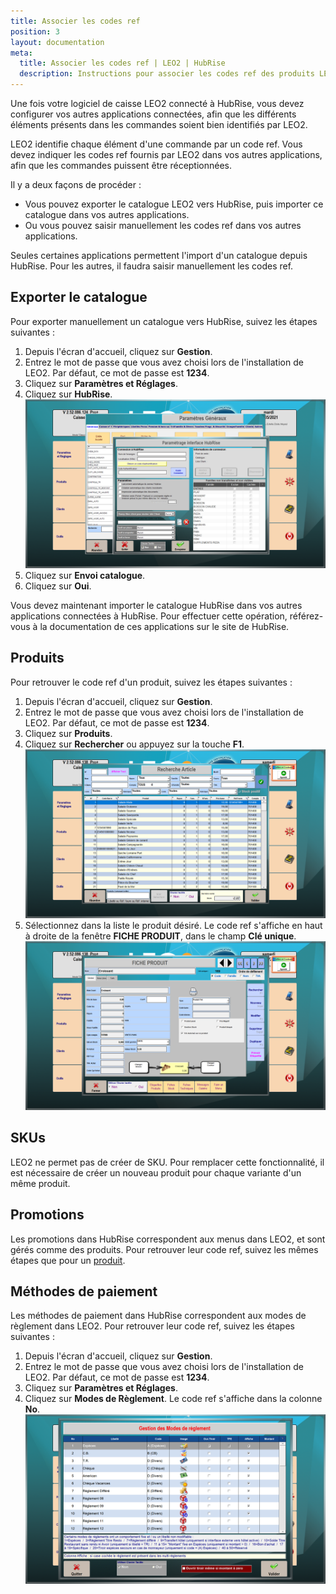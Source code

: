 ```yaml
---
title: Associer les codes ref
position: 3
layout: documentation
meta:
  title: Associer les codes ref | LEO2 | HubRise
  description: Instructions pour associer les codes ref des produits LEO2 avec d'autres applications connectées à HubRise pour la synchronisation des données.
---
```


Une fois votre logiciel de caisse LEO2 connecté à HubRise, vous devez configurer vos autres applications connectées, afin que les différents éléments présents dans les commandes soient bien identifiés par LEO2.

LEO2 identifie chaque élément d'une commande par un code ref. Vous devez indiquer les codes ref fournis par LEO2 dans vos autres applications, afin que les commandes puissent être réceptionnées.

Il y a deux façons de procéder :

- Vous pouvez exporter le catalogue LEO2 vers HubRise, puis importer ce catalogue dans vos autres applications.
- Ou vous pouvez saisir manuellement les codes ref dans vos autres applications.

Seules certaines applications permettent l'import d'un catalogue depuis HubRise. Pour les autres, il faudra saisir manuellement les codes ref.

## Exporter le catalogue

Pour exporter manuellement un catalogue vers HubRise, suivez les étapes suivantes :

1. Depuis l'écran d'accueil, cliquez sur **Gestion**.
1. Entrez le mot de passe que vous avez choisi lors de l'installation de LEO2. Par défaut, ce mot de passe est **1234**.
1. Cliquez sur **Paramètres et Réglages**.
1. Cliquez sur **HubRise**.
   ![Associer les codes ref - Paramètres HubRise](../images/003-fr-leo2-parametres-hubrise.png)
1. Cliquez sur **Envoi catalogue**.
1. Cliquez sur **Oui**.

Vous devez maintenant importer le catalogue HubRise dans vos autres applications connectées à HubRise. Pour effectuer cette opération, référez-vous à la documentation de ces applications sur le site de HubRise.

## Produits

Pour retrouver le code ref d'un produit, suivez les étapes suivantes :

1. Depuis l'écran d'accueil, cliquez sur **Gestion**.
1. Entrez le mot de passe que vous avez choisi lors de l'installation de LEO2. Par défaut, ce mot de passe est **1234**.
1. Cliquez sur **Produits**.
1. Cliquez sur **Rechercher** ou appuyez sur la touche **F1**.
   ![Associer les codes ref - Recherche d'un produit](../images/005-fr-leo2-recherche-produit.png)
1. Sélectionnez dans la liste le produit désiré. Le code ref s'affiche en haut à droite de la fenêtre **FICHE PRODUIT**, dans le champ **Clé unique**.
   ![Associer les codes ref - Détails d'un produit](../images/006-fr-leo2-details-produit.png)

## SKUs

LEO2 ne permet pas de créer de SKU. Pour remplacer cette fonctionnalité, il est nécessaire de créer un nouveau produit pour chaque variante d'un même produit.

## Promotions

Les promotions dans HubRise correspondent aux menus dans LEO2, et sont gérés comme des produits. Pour retrouver leur code ref, suivez les mêmes étapes que pour un [produit](/apps/leo2/associer-codes-ref#produits).

## Méthodes de paiement

Les méthodes de paiement dans HubRise correspondent aux modes de règlement dans LEO2. Pour retrouver leur code ref, suivez les étapes suivantes :

1. Depuis l'écran d'accueil, cliquez sur **Gestion**.
1. Entrez le mot de passe que vous avez choisi lors de l'installation de LEO2. Par défaut, ce mot de passe est **1234**.
1. Cliquez sur **Paramètres et Réglages**.
1. Cliquez sur **Modes de Règlement**. Le code ref s'affiche dans la colonne **No**.
   ![Associer les codes ref - Modes de règlement](../images/007-fr-leo2-modes-reglement.png)
